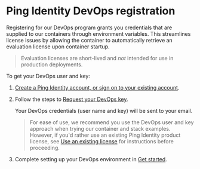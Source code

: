 # Ping Identity DevOps registration

Registering for our DevOps program grants you credentials that are supplied to our containers through environment variables. This streamlines license issues by allowing the container to automatically retrieve an evaluation license upon container startup.

> Evaluation licenses are short-lived and *not* intended for use in production deployments.

To get your DevOps user and key:

1. [Create a Ping Identity account, or sign on to your existing account](https://www.pingidentity.com/en/account/sign-on.html).
2. Follow the steps to [Request your DevOps key](https://pingidentity-devops.gitbook.io/devops/getstarted/prod-license#obtaining-a-ping-identity-devops-user-and-key).

    Your DevOps credentials (user name and key) will be sent to your email.

   > For ease of use, we recommend you use the DevOps user and key approach when trying our container and stack examples. However, if you'd rather use an existing Ping Identity product license, see [Use an existing license](existingLicense.md) for instructions before proceeding.

3. Complete setting up your DevOps environment in [Get started](getStarted.md).

